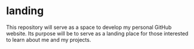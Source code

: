 # landing
This repository will serve as a space to develop my personal GitHub website. Its purpose will be to serve as a landing place for those interested to learn about me and my projects. 
